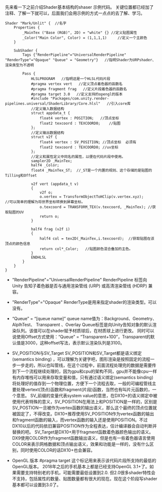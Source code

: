 先来看一下之前介绍Shader基本结构的shaser 示例代码。
关键位置都已经加了注释、了解一下就可以，后面我们会用示例的方式一点点的去了解、学习。
```
Shader "Mark/Unlit" {  //名字
	Properties {
		_MainTex ("Base (RGB)", 2D) = "white" {} //定义贴图属性
	    _Color("Main Color", Color) = (1,1,1,1)     //定义一个主颜色
	}

	SubShader {
		Tags {"RenderPipeline"="UniversalRenderPipeline" "RenderType"="Opaque" "Queue" = "Geometry"}   //指明Shader为URPshader、渲染类型为不透明

		Pass {
			HLSLPROGRAM   //指明这是一个HLSL代码片段
            #pragma vertex vert   //定义顶点着色器的函数名
            #pragma fragment frag   //定义片段着色器的函数名
            #pragma target 3.0   //定义支持的opengl的版本
            #include "Packages/com.unity.render-pipelines.universal/ShaderLibrary/Core.hlsl"   //引入core库
            //定义输入数据结构
            struct appdata_t {
                float4 vertex : POSITION;   //顶点坐标
                float2 texcoord : TEXCOORD0;    //贴图
            };
            //定义输出数据结构
            struct v2f {
                float4 vertex : SV_POSITION; //顶点坐标  必须有
                float2 texcoord : TEXCOORD0; //uv坐标
            };
            //定义和属性定义中同名的属性，以便在代码片段中使用。
            sampler2D _MainTex;  
            half4 _Color;
            float4 _MainTex_ST;  //_ST是一个内置的规则、这个存储的是贴图的Tilling和Offset

            v2f vert (appdata_t v)
            {
                v2f o;
                o.vertex = TransformObjectToHClip(v.vertex.xyz);     //可以简单的理解为将世界坐标转换到屏幕坐标。
                o.texcoord = TRANSFORM_TEX(v.texcoord, _MainTex); //获取贴图的UV
                return o;
            }

            half4 frag (v2f i)
            {
                half4 col = tex2D(_MainTex,i.texcoord);  //获取贴图在该顶点的颜色信息
                return col*_Color;   //贴图颜色混合叠加的主色。
            }
			ENDHLSL
		}
	}
}

```
- "RenderPipeline"="UniversalRenderPipeline"
RenderPipeline 标签向 Unity 告知子着色器是否与通用渲染管线 (URP) 或高清渲染管线 (HDRP) 兼容。
- "RenderType"="Opaque"
RenderType是用来指定shader的渲染类型。可以没有。
- “Queue” = “[queue name]”
queue name值为：Background、Geometry、AlplhTest、 Transparent 、Overlay
Queue标签是向Unity告知对象的默认渲染队列。该值可以在shader赋予材质球后，在材质球上进行更改。
同时可以说使用Offset方式使用：“Queue” = “Transparent+100”，Transparent的默认值是3000，这种offset写法，表示默认渲染队列是3100。
- SV_POSITION与SV_Target
SV_POSITION和SV_Target都是语义绑定(semantics binding) ，可以理解为关键字吧，图形渲染是按照固定的流程一步一步走的，所以也叫管线，在这个过程中，前面流程处理完的数据是需要传到下一个流程继续处理的，因为gpu和cpu的架构不同，gpu并不能像cpu一样有内存堆栈可以用来存取变量和值，只有通过语义绑定(semantics binding) 将处理好的值存到一个物理位置，方便下一个流程去取，一般的可编程管线主要处理vertext(顶点)函数和fragment(片段)函数，当然也有叫片元函数的，一个意思。
SV_前缀的变量代表system value的意思，在DX10+的语义绑定中被使用代表特殊的意义，SV_POSITION在用法上和POSITION是一样的，区别是 SV_POSTION一旦被作为vertex函数的输出语义，那么这个最终的顶点位置就被固定了，不得改变。DX10+推荐使用SV_POSITION作为vertex函数的输出和fragment函数的输入，而vertex函数的输入还是使用POSITION。不过DX10以后的代码依旧兼容POSITION作为全程表达，估计编译器会自动判断并替换的吧。
SV_Target是DX10+用于fragment函数着色器颜色输出的语义。DX9使用COLOR作为fragment函数输出语义，但是也有一些着色器语言使用COLOR来表示网格数据和顶点输出语义，效果和功能是一样的，没有什么区别，同时使用COLOR的话DX10+也会兼容。

- OpenGL 版本 #pragma target
这个标记用来表示该代码片段所支持的最低的OpenGL版本。
2018年之后的手机基本上都是已经支持OpenGL 3.1+了。如果需要支持特别老的手机，可能需要最低设置到2.0.
但2.0很多shader特性会不支持，包括属性的数量、贴图数量都有很大的现在。现在这个阶段写shader基本都可以设置到3.0了。
